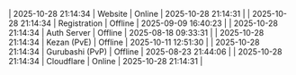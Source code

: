 | 2025-10-28 21:14:34 | Website | Online | 2025-10-28 21:14:31 |
| 2025-10-28 21:14:34 | Registration | Offline | 2025-09-09 16:40:23 |
| 2025-10-28 21:14:34 | Auth Server | Offline | 2025-08-18 09:33:31 |
| 2025-10-28 21:14:34 | Kezan (PvE) | Offline | 2025-10-11 12:51:30 |
| 2025-10-28 21:14:34 | Gurubashi (PvP) | Offline | 2025-08-23 21:44:06 |
| 2025-10-28 21:14:34 | Cloudflare | Online | 2025-10-28 21:14:31 |
